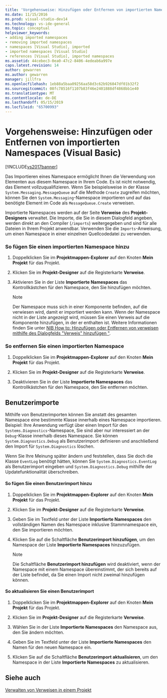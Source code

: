 ```yaml
---
title: 'Vorgehensweise: Hinzufügen oder Entfernen von importierten Namespaces (Visual Basic) | Microsoft-Dokumentation'
ms.date: 11/15/2016
ms.prod: visual-studio-dev14
ms.technology: vs-ide-general
ms.topic: conceptual
helpviewer_keywords:
- adding imported namespaces
- removing imported namespaces
- namespaces [Visual Studio], imported
- imported namespaces [Visual Studio]
- references [Visual Studio], imported namespaces
ms.assetid: 44cebec3-0ea0-47c2-8406-4edeab6a997e
caps.latest.revision: 14
author: gewarren
ms.author: gewarren
manager: jillfra
ms.openlocfilehash: 1eb88a5baa09256aa58d3c62b926047df01b32f2
ms.sourcegitcommit: 08fc78516f1107b83f46e2401888df4868bb1e40
ms.translationtype: MT
ms.contentlocale: de-DE
ms.lasthandoff: 05/15/2019
ms.locfileid: "65700993"
---
```

# <a name="how-to-add-or-remove-imported-namespaces-visual-basic"></a>Vorgehensweise: Hinzufügen oder Entfernen von importierten Namespaces (Visual Basic)
[!INCLUDE[vs2017banner](../includes/vs2017banner.md)]

Das Importieren eines Namespace ermöglicht Ihnen die Verwendung von Elementen aus diesem Namespace in Ihrem Code. Es ist nicht notwendig, das Element vollzuqualifizieren. Wenn Sie beispielsweise in der Klasse `System.Messaging.MessageQueue` auf die Methode `Create` zugreifen möchten, können Sie den `System.Messaging`-Namespace importieren und auf das benötigte Element im Code als `MessageQueue.Create` verweisen.  
  
 Importierte Namespaces werden auf der Seite **Verweise** des **Projekt-Designers** verwaltet. Die Importe, die Sie in diesem Dialogfeld angeben, werden direkt an den Compiler (`/imports`) weitergegeben und sind für alle Dateien in Ihrem Projekt anwendbar. Verwenden Sie die `Imports`-Anweisung, um einen Namespace in einer einzelnen Quellcodedatei zu verwenden.  
  
### <a name="to-add-an-imported-namespace"></a>So fügen Sie einen importierten Namespace hinzu  
  
1. Doppelklicken Sie im **Projektmappen-Explorer** auf den Knoten **Mein Projekt** für das Projekt.  
  
2. Klicken Sie im **Projekt-Designer** auf die Registerkarte **Verweise**.  
  
3. Aktivieren Sie in der Liste **Importierte Namespaces** das Kontrollkästchen für den Namespace, den Sie hinzufügen möchten.  
  
    > [!NOTE]
    > Der Namespace muss sich in einer Komponente befinden, auf die verwiesen wird, damit er importiert werden kann. Wenn der Namespace nicht in der Liste angezeigt wird, müssen Sie einen Verweis auf die Komponente hinzufügen, in der er enthalten ist. Weitere Informationen finden Sie unter [NIB How to: Hinzufügen oder Entfernen von verweisen mithilfe des Dialogfelds "Verweis" hinzufügen "](https://msdn.microsoft.com/3bd75d61-f00c-47c0-86a2-dd1f20e231c9).  
  
### <a name="to-remove-an-imported-namespace"></a>So entfernen Sie einen importierten Namespace  
  
1. Doppelklicken Sie im **Projektmappen-Explorer** auf den Knoten **Mein Projekt** für das Projekt.  
  
2. Klicken Sie im **Projekt-Designer** auf die Registerkarte **Verweise**.  
  
3. Deaktivieren Sie in der Liste **Importierte Namespaces** das Kontrollkästchen für den Namespace, den Sie entfernen möchten.  
  
## <a name="user-imports"></a>Benutzerimporte  
 Mithilfe von Benutzerimporten können Sie anstatt des gesamten Namespace eine bestimmte Klasse innerhalb eines Namespace importieren. Beispiel: Ihre Anwendung verfügt über einen Import für den `Systems.Diagnostics`-Namespace, Sie sind aber nur interessiert an der `Debug`-Klasse innerhalb dieses Namespace. Sie können `System.Diagnostics.Debug` als Benutzerimport definieren und anschließend den Import für `System.Diagnostics` löschen.  
  
 Wenn Sie Ihre Meinung später ändern und feststellen, dass Sie doch die Klasse `EventLog` benötigt hätten, können Sie `System.Diagnostics.EventLog` als Benutzerimport eingeben und `System.Diagnostics.Debug` mithilfe der Updatefunktionalität überschreiben.  
  
#### <a name="to-add-a-user-import"></a>So fügen Sie einen Benutzerimport hinzu  
  
1. Doppelklicken Sie im **Projektmappen-Explorer** auf den Knoten **Mein Projekt** für das Projekt.  
  
2. Klicken Sie im **Projekt-Designer** auf die Registerkarte **Verweise**.  
  
3. Geben Sie im Textfeld unter der Liste **Importierte Namespaces** den vollständigen Namen des Namespace inklusive Stammnamespace ein, den Sie importieren möchten.  
  
4. Klicken Sie auf die Schaltfläche **Benutzerimport hinzufügen**, um den Namespace der Liste **Importierte Namespaces** hinzuzufügen.  
  
    > [!NOTE]
    > Die Schaltfläche **Benutzerimport hinzufügen** wird deaktiviert, wenn der Namespace mit einem Namespace übereinstimmt, der sich bereits auf der Liste befindet, da Sie einen Import nicht zweimal hinzufügen können.  
  
#### <a name="to-update-a-user-import"></a>So aktualisieren Sie einen Benutzerimport  
  
1. Doppelklicken Sie im **Projektmappen-Explorer** auf den Knoten **Mein Projekt** für das Projekt.  
  
2. Klicken Sie im **Projekt-Designer** auf die Registerkarte **Verweise**.  
  
3. Wählen Sie in der Liste **Importierte Namespaces** den Namespace aus, den Sie ändern möchten.  
  
4. Geben Sie im Textfeld unter der Liste **Importierte Namespaces** den Namen für den neuen Namespace ein.  
  
5. Klicken Sie auf die Schaltfläche **Benutzerimport aktualisieren**, um den Namespace in der Liste **Importierte Namespaces** zu aktualisieren.  
  
## <a name="see-also"></a>Siehe auch  
 [Verwalten von Verweisen in einem Projekt](../ide/managing-references-in-a-project.md)
